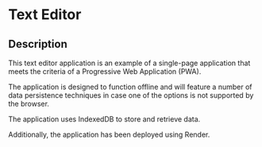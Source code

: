 # Text Editor

## Description

This text editor application is an example of a single-page application that meets the criteria of a Progressive Web Application (PWA). 

The application is designed to function offline and will feature a number of data persistence techniques in case one of the options is not supported by the browser. 

The application uses IndexedDB to store and retrieve data.

Additionally, the application has been deployed using Render.

<!-- TODO: Add screenshot and link to deployed application -->
